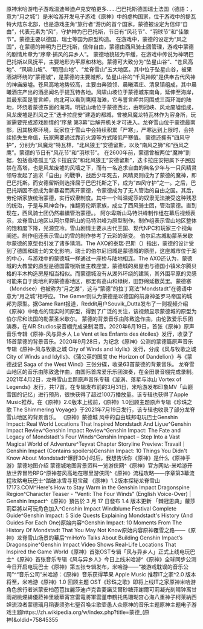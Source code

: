 原神米哈游电子游戏温迪琴迪卢克安柏更多……巴巴托斯德国瑞士法国（德語：，意为“月之城”）是米哈游开发电子游戏《原神》中的虚构国家，位于游戏中的提瓦特大陆东北部，也是游戏主角“旅行者”游历的首个国家。蒙德被设定为信仰“自由”，代表元素为“风”，守护神为巴巴托斯，节日有“风花节”、“羽球节”和“佳酿节”。蒙德主要以德国、瑞士等国为原型构造。
     在游戏中，蒙德的设定为“风之国”，在蒙德的神明为巴巴托斯，信仰自由，蒙德由西风骑士团管理，游戏中蒙德的剧情片章为“序章·捕风的异乡人”。
蒙德地貌较为平缓，在游戏中传说为神明巴巴托斯以风抚平，主要地形为平原和林地。蒙德可大致分为“坠星山谷”、“苍风高地”、“风啸山坡”、“明冠山地”、“龙脊雪山”五大地区。其中位于坠星山谷，被果酒湖环绕的“蒙德城”，是蒙德的主要城邦，坠星山谷的“千风神殿”是供奉古代风神的神庙废墟。苍风高地地势较高，主要由奔狼领、晨曦酒庄、清泉镇组成，其中晨曦酒庄产出的酒品闻名于提瓦特各地。风啸山坡位于蒙德城东南角，延伸至海岸，其最东面是誓言岬，向北可以看到鹰翔海滩，它与誓言岬共同围成三面环海的陆地，环绕着蒙德东面的海湾。明冠山地位于蒙德西北，由明冠峡、风龙废墟组成，风龙废墟是烈风之王“迭卡拉庇安”建造的都城，曾被风魔龙特瓦林作为容身所，玩家需要完成游戏剧情的“序章 第3幕”后解开机关才可进入。龙脊雪山位于蒙德最南部，因其极寒环境，玩家位于雪山中会持续积累「严寒」，严寒达到上限时，会持续损失生命值，玩家需要通过靠近火源等方式降低严寒值。
蒙德还拥有“四风守护”，分别为“风魔龙”特瓦林，“北风狼王”安德留斯，以及“南风之狮”和“西风之鹰”。蒙德的节日有“风花节”和“羽球节”。
在2600年前，蒙德曾被两位“魔神”割据，包括高塔孤王“迭卡拉庇安”和北风狼王“安德留斯”，迭卡拉庇安把属下子民囚禁在高塔，也是风龙废墟的风墙之下，而有一名追求自由的無名少年与一只风精灵领导发起了追求「自由」的戰爭，战后少年死去，风精灵则成为了蒙德的魔神，即巴巴托斯。而安德留斯则选择屈于巴巴托斯之下，成为“四风守护”之一。之后，巴巴托斯因不想成为新暴君而离开蒙德，令蒙德成为了无人管治的自由之国。其后，劳伦斯家族统治蒙德，实行奴隶制度。其中一个叫温妮莎的奴隶无法接受这种残忍的统治，于是与风神合作，推翻劳伦斯家族，成立了西风骑士团，管治蒙德。直到现在，西风骑士团仍然繼續管治蒙德。。
阿尔卑斯山马特洪峰制作组在幕后视频表示，龙脊雪山地区以阿尔卑斯山的马特洪峰为原型制作。制作组表示雪山地区整体的饱和度下降，光源变冷。雪山剧情主要从古代王国、现代NPC和玩家三个视角阐述。制作组还表示雪山的雪的制作参考了云彩的渐变。
伯尔尼古城勒蒙圣米歇尔蒙德的原型也引发了诸多猜测。The AXO的泰瑞·巴斯（）指出，蒙德的设计受到了德国和瑞士的文化影响，瑞士的伯尔尼旧城是蒙德城的原型，这座城市位于湖的中心，与游戏中的蒙德城一样通过一座桥与陆地相连。The AXO还认为，蒙德城的大教堂的原型是德国雷根斯堡主教座堂，蒙德城的房屋也与德国小镇米尔腾贝格的半木构造房屋相当相似。而蒙德城没有从湖外环绕的建筑，其外围平原的灵感可能来自于奥地利的蒙德塞地区，那里有高山和绿树，田野绵延数英里。蒙德塞（Mondsee）也被称为“月之湖”，这与“蒙德”的拉丁寫法“Mondstadt”在德语中意为“月之城”相呼应。The Gamer则认为蒙德是以德国的前身神圣罗马帝国的城邦为原型。据Game Rant报道，Reddit用户Souvik_Dutta发布了一则视频介绍《原神》中地点的现实时间原型，得到了广泛的关注，该视频显示蒙德城的原型为伯尔尼和法国的勒蒙圣米歇尔。
蒙德的背景音乐由陈致逸作曲，由伦敦爱乐乐团演奏，在AIR Studios录音棚完成录制混音。2020年6月19日，首张《原神》原声音乐专辑《原神-风与异乡人 Le Vent et les Enfants des étoiles》发行，收录了15首蒙德的背景音乐。2020年9月28日，为纪念《原神》公测的蒙德篇原声音乐专辑《原神-风与牧歌之城 City of Winds and Idylls》发行，分成《风与牧歌之城 City of Winds and Idylls》、《蒲公英的国度 the Horizon of Dandelion》与《蒙德战记 Saga of the West Wind》三张分碟，收录63首蒙德的背景音乐。
龙脊雪山地区的音乐由陈致逸作曲，由国际首席爱乐乐团演奏，在金田录音棚完成录制。2021年4月2日，龙脊雪山主题原声音乐专辑《漩涡、落星与冰山 Vortex of Legends》发行，共17首。在专辑发布前的3月31日，米哈游发布印象MV「山巅雪国的记忆」进行预热，很快获得了超过100万播放量。该专辑也获得了Apple Music推荐。在《原神》2.0版本上线前，《原神》1.0回顾主题原声专辑《珍珠之歌 The Shimmering Voyage》于2021年7月19日发行，该专辑也收录了部分龙脊雪山地区的背景音乐。
《原神》蒙德城 风中的自由城邦电玩巴士Genshin Impact: Real World Locations That Inspired Mondstadt And Liyue^Genshin Impact Review^Genshin Impact Review^Genshin Impact: The Fate and Legacy of Mondstadt's Four Winds^Genshin Impact – Step Into a Vast Magical World of Adventure^Teyvat Chapter Storyline Preview: Travail｜Genshin Impact (Contains spoilers)Genshin Impact: 10 Things You Didn't Know About Mondstadt^爆肝30小时后，我想告诉你《原神》是什么《原神手游》蒙德地图介绍 蒙德城地图背景资料一览游侠网^《原神》官方网站-米哈游开放世界冒险RPG^原神苍风高地在哪里游侠网^《原神》流程攻略——序章第3幕流程攻略电玩巴士^踏破冰雪寻觅宝藏 《原神》1.2版本探秘龙脊雪山17173.COM^Here's How to Stay Warm in the Genshin Impact Dragonspine Region^Character Teaser - "Venti: The Four Winds" (English Voice-Over) | Genshin Impact^《原神》預告於 3 月 17 日發布 1.4 版本更新 「棘冠恩典」蘿莎莉亞將以可玩角色加入^Genshin Impact Windblume Festival Complete Guide^Genshin Impact: 5 Side Quests Explaining Mondstadt's History (And Guides For Each One)原始内容^Genshin Impact: 10 Moments From The History Of Mondstadt That You May Not Know原始内容原神覆雪之路——《原神》龙脊雪山场景的幕后^miHoYo Talks About Building Genshin Impact’s Dragonspine^Genshin Impact Video Shows Real-Life Locations That Inspired the Game World《原神》首张OST专辑「风与异乡人」正式上线电玩巴士^《原神》首张音乐专辑《风与异乡人》今日上线米哈游^《原神》全球同步公测 今日开启电玩巴士《原神》第五张专辑发布，米哈游——“被游戏耽误的音乐公司”^“音乐公司”米哈游：《原神》音乐获得苹果 Apple Music 推荐IT之家^2.0 版本将至，米哈游《原神》1.0 回顾主题 OST《珍珠之歌》即将上线IT之家原神米哈游角色旅行者派蒙安柏芭芭拉麗莎迪卢克香菱諾艾爾砂糖菲謝爾可莉凝光刻晴钟离甘雨胡桃煙緋優菈神里綾華宵宫雷電將軍雲堇申鶴托馬珊瑚宫心海八重神子柯萊納西妲流浪者蒙德璃月稻妻须弥七聖召喚尘歌壶愚人众原神的音乐主题原神主题电子游戏主题https://zh.wikipedia.org/w/index.php?title=蒙德_(原神)&oldid=75845355
